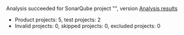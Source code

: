Analysis succeeded for SonarQube project "", version  [Analysis results](https://sonarcloud.io/dashboard/index/Swapify)
- Product projects: 5, test projects: 2
- Invalid projects: 0, skipped projects: 0, excluded projects: 0
